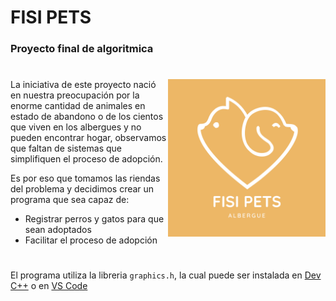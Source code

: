 # FISI PETS
### Proyecto final de algoritmica

#

<div>
  <img width="50%" align="right" src="https://github.com/ashel1806/proyecto-final-algoritmica/blob/main/Logo%20Proyecto.svg"/>
  <p>La iniciativa de este proyecto nació en nuestra preocupación por la enorme cantidad de animales en estado de abandono o de los cientos que viven en los albergues y no pueden encontrar hogar, observamos que faltan de sistemas que simplifiquen el proceso de adopción.</p>
  <p>Es por eso que tomamos las riendas del problema  y decidimos crear un programa que sea capaz de:</p>
  <ul>
    <li>Registrar perros y gatos para que sean adoptados</li>
    <li>Facilitar el proceso de adopción</li>
  </ul>
</div>

#

El programa utiliza la libreria <code>graphics.h</code>, la cual puede ser instalada en [Dev C++](https://www.youtube.com/watch?v=X1zOKh4ONW8) o en [VS Code](https://github.com/ullaskunder3/Solution-to-graphics.h)

